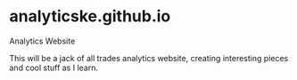 # analyticske.github.io
Analytics Website

This will be a jack of all trades analytics website, creating interesting pieces and cool stuff as I learn.